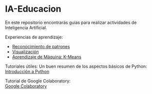 # IA-Educacion

En este repositorio encontrarás guías para realizar actividades de Inteligencia Artificial.

Experiencias de aprendizaje:
- [Reconocimiento de patrones](https://colab.research.google.com/github/FerneyOAmaya/IA-Educacion/blob/master/ReconocimientoPatrones.ipynb)
- [Visualización](https://colab.research.google.com/github/FerneyOAmaya/IA-Educacion/blob/master/Visualizacion.ipynb)
- [Aprendizaje de Máquina: K-Means](https://colab.research.google.com/github/FerneyOAmaya/IA-Educacion/blob/master/Kmeans.ipynb)

Tutoriales útiles:
Un buen resumen de los aspectos básicos de Python: <br>
[Introducción a Python](https://colab.research.google.com/github/FerneyOAmaya/DataLiteracy/blob/master/0_Python.ipynb)

Tutorial de Google Colaboratory: <br>
[Google Colaboratory](https://colab.research.google.com/github/FerneyOAmaya/Competencias-Digitales/blob/master/GoogleColaboratory.ipynb)
